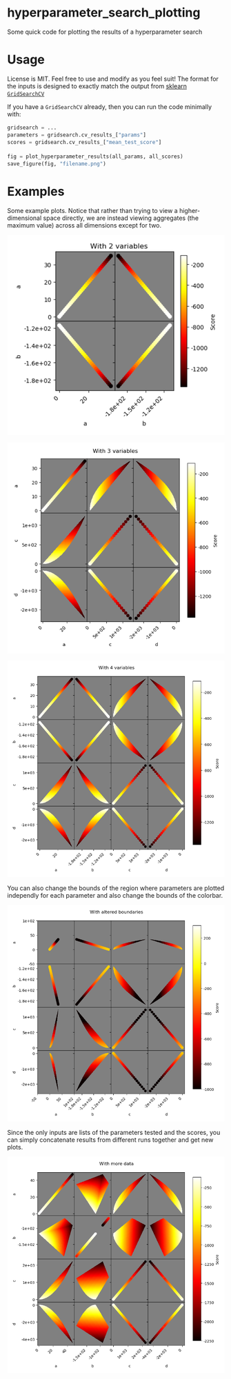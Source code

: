 # hyperparameter_search_plotting
Some quick code for plotting the results of a hyperparameter search

# Usage

License is MIT. Feel free to use and modify as you feel suit! The format for the
inputs is designed to exactly match the output from [sklearn `GridSearchCV`](https://scikit-learn.org/stable/modules/generated/sklearn.model_selection.GridSearchCV.html)

If you have a `GridSearchCV` already, then you can run the code minimally with:

```python
gridsearch = ...
parameters = gridsearch.cv_results_["params"]
scores = gridsearch.cv_results_["mean_test_score"]

fig = plot_hyperparameter_results(all_params, all_scores)
save_figure(fig, "filename.png")
```

# Examples

Some example plots. Notice that rather than trying to view a higher-dimensional space directly, we are instead viewing aggregates (the maximum value) across all dimensions except for two.

![Test for two variables](test2.png)

![Test for three variables](test3.png)

![Test for four variables](test4.png)

You can also change the bounds of the region where parameters are plotted independly for each parameter and also change the bounds of the colorbar.

![Test with bounding](test-alt.png)

Since the only inputs are lists of the parameters tested and the scores, you can simply concatenate results from different runs together and get new plots.

![Test with multiple datasets](test-concat.png)